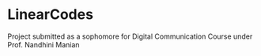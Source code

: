 # LinearCodes
Project submitted as a sophomore for Digital Communication Course under Prof. Nandhini Manian

